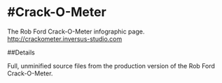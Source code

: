 #Crack-O-Meter
=============

The Rob Ford Crack-O-Meter infographic page.
http://crackometer.inversus-studio.com

##Details

Full, unminified source files from the production version of the Rob Ford Crack-O-Meter.
